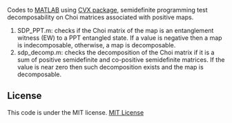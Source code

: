 Codes to [MATLAB](https://matlab.mathworks.com) using [CVX package](https://cvxr.com), semidefinite programming test decomposability on Choi matrices associated with positive maps. 

1. SDP_PPT.m: checks if the Choi matrix of the map is an entanglement witness (EW) to a PPT entangled state. If a value is negative then a map is indecomposable, otherwise, a map is decomposable.
2. sdp_decomp.m: checks the decomposition of the Choi matrix if it is a sum of positive semidefinite and co-positive semidefinite matrices. If the value is near zero then such decomposition exists and the map is decomposable.

License
---
This code is under the MIT license.
[MIT License](https://opensource.org/license/MIT)
